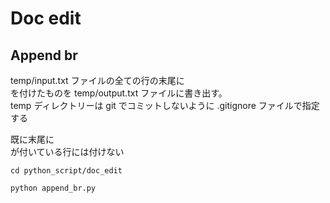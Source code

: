 # Doc edit

## Append br

temp/input.txt ファイルの全ての行の末尾に <br/> を付けたものを temp/output.txt ファイルに書き出す。  
temp ディレクトリーは git でコミットしないように .gitignore ファイルで指定する  

既に末尾に <br> が付いている行には付けない  

```shell
cd python_script/doc_edit

python append_br.py
```
